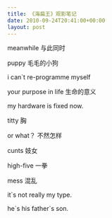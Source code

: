 ```yaml
---
title: 《海扁王》观影笔记
date: 2010-09-24T20:41:00+00:00
layout: post
---
```

meanwhile 与此同时
  
puppy 毛毛的小狗
  
i can\`t re-programme myself
  
your purpose in life 生命的意义
  
my hardware is fixed now.

titty 胸

or what？ 不然怎样
  
cunts 妓女
  
high-five 一拳
  
mess 混乱
  
it\`s not really my type.
  
he\`s his father\`s son.
